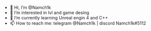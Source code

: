 - 👋 Hi, I’m @Namch1k
- 👀 I’m interested in lvl and game desing
- 🌱 I’m currently learning Unreal engin 4 and C++
- 📫 How to reach me: telegram @Namch1k | discord Namch1k#5112

